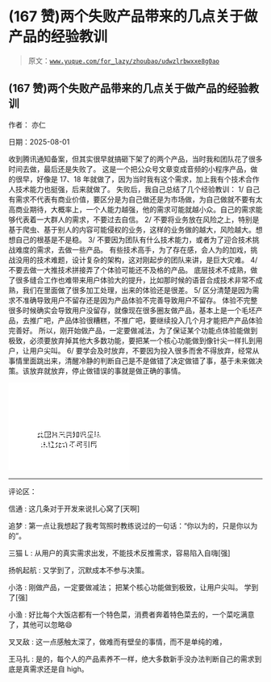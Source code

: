 # (167 赞)两个失败产品带来的几点关于做产品的经验教训

> 原文：[`www.yuque.com/for_lazy/zhoubao/udwzlrbwxxe8g0ao`](https://www.yuque.com/for_lazy/zhoubao/udwzlrbwxxe8g0ao)

## (167 赞)两个失败产品带来的几点关于做产品的经验教训

作者： 亦仁

日期：2025-08-01

收到腾讯通知备案，但其实很早就搞砸下架了的两个产品，当时我和团队花了很多时间去做，最后还是失败了。
这是一个把公众号文章变成音频的小程序产品，做的很早，好像是 17、18 年就做了，因为当时我有这个需求，加上我有个技术合作人技术能力也挺强，后来就做了。
失败后，我自己总结了几个经验教训： 1/
自己有需求不代表有商业价值，要区分是为自己做还是为市场做，为自己做就不要有太高商业期待，大概率上，一个人能力越强，他的需求可能就越小众。自己的需求能够代表着一大群人的需求，不要过去自信。
2/ 不要将业务放在风险之上，特别是基于爬虫、基于别人的内容可能侵权的业务，这样的业务做的越大，风险越大。想想自己的根基是不是稳。 3/
不要因为团队有什么技术能力，或者为了迎合技术挑战难度的需求，去做一些产品。
有些技术高手，为了存在感，会人为的加戏，挑战没用的技术难题，设计复杂的架构，这对刚起步的团队来讲，是巨大灾难。 4/
不要去做一大推技术拼接弄了个体验可能还不及格的产品。
底层技术不成熟，做了很多缝合工作也难带来用户体验大的提升，比如那时候的语音合成技术非常不成熟，我们在里面做了很多加工处理，出来的体验还是很差。 5/
区分清楚是因为需求不准确导致用户不留存还是因为产品体验不完善导致用户不留存。
体验不完整很多时候确实会导致用户没留存，就像现在很多圈友做产品，基本上是一个毛坯产品，去推广吧，产品体验很糟糕，不推广吧，要继续投入几个月才能把产产品体验完善好。
所以，刚开始做产品，一定要做减法，为了保证某个功能点体验能做到极致，必须要放弃掉其他大多数功能，要把某一个核心功能做到像针尖一样扎到用户，让用户尖叫。 6/
要学会及时放弃，不要因为投入很多而舍不得放弃，经常从事情里面跳出来，清醒冷静的判断自己是不是做错了决定做错了事，基于未来做决策。该放弃就放弃，停止做错误的事就是做正确的事情。

![](img/b5349987ce81a591f122cf60ed1a0a33.png "None")

* * *

评论区：

信通 : 这几条对于开发来说扎心窝了[天啊]

追梦 : 第一点让我想起了我考驾照时教练说过的一句话：“你以为的，只是你以为的”。

三猫 L : 从用户的真实需求出发，不能技术反推需求，容易陷入自嗨[强]

扬帆起航 : 又学到了，沉默成本不参与决策。

小洛 : 刚做产品，一定要做减法； 把某个核心功能做到极致，让用户尖叫。 学到了[强]

小渔 : 好比每个大饭店都有一个特色菜，消费者奔着特色菜去的，一个菜吃满意了，其他可以忽略😄

叉叉敌 : 这一点感触太深了，做难而有壁垒的事情，而不是单纯的难，

王马扎 : 是的，每个人的产品素养不一样，绝大多数新手没办法判断自己的需求到底是真需求还是自 high。